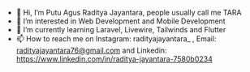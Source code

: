 - 👋 Hi, I’m Putu Agus Raditya Jayantara, people usually call me TARA
- 👀 I’m interested in Web Development and Mobile Development
- 🌱 I’m currently learning Laravel, Livewire, Tailwinds and Flutter
- 📫 How to reach me on Instagram: radityajayantara_ , Email: radityajayantara76@gmail.com and Linkedin: https://www.linkedin.com/in/raditya-jayantara-7580b0234

<!---
radityajay/radityajay is a ✨ special ✨ repository because its `README.md` (this file) appears on your GitHub profile.
You can click the Preview link to take a look at your changes.
--->
